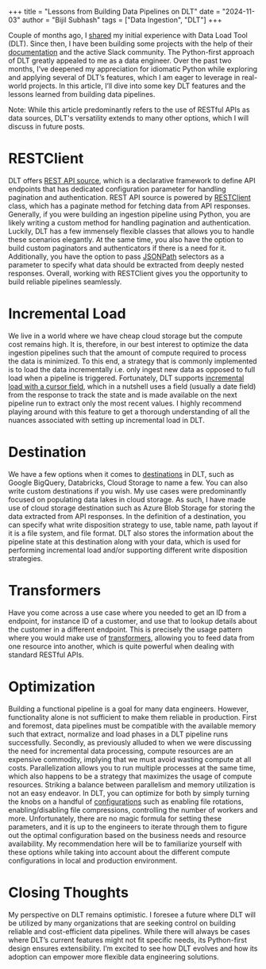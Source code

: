 +++
title = "Lessons from Building Data Pipelines on DLT"
date = "2024-11-03"
author = "Bijil Subhash"
tags = ["Data Ingestion", "DLT"]
+++

Couple of months ago, I [shared](https://bijilsubhash.io/blog/exploring-dlt-for-data-ingestion/) my initial experience with Data Load Tool (DLT). Since then, I have been building some projects with the help of their [documentation](https://dlthub.com/docs/intro) and the active Slack community. The Python-first approach of DLT greatly appealed to me as a data engineer. Over the past two months, I’ve deepened my appreciation for idiomatic Python while exploring and applying several of DLT’s features, which I am eager to leverage in real-world projects. In this article, I’ll dive into some key DLT features and the lessons learned from building data pipelines.

Note: While this article predominantly refers to the use of RESTful APIs as data sources, DLT's versatility extends to many other options, which I will discuss in future posts.

# RESTClient

DLT offers [REST API source](https://dlthub.com/docs/devel/dlt-ecosystem/verified-sources/rest_api/basic), which is a declarative framework to define API endpoints that has dedicated configuration parameter for handling pagination and authentication. REST API source is powered by [RESTClient](https://dlthub.com/docs/devel/general-usage/http/rest-client) class, which has a paginate method for fetching data from API responses. Generally, if you were building an ingestion pipeline using Python, you are likely writing a custom method for handling pagination and authentication. Luckily, DLT has a few immensely flexible classes that allows you to handle these scenarios elegantly. At the same time, you also have the option to build custom paginators and authenticators if there is a need for it. Additionally, you have the option to pass [JSONPath](https://github.com/h2non/jsonpath-ng?tab=readme-ov-file#jsonpath-syntax) selectors as a parameter to specify what data should be extracted from deeply nested responses.  Overall, working with RESTClient gives you the opportunity to build reliable pipelines seamlessly.

# Incremental Load

We live in a world where we have cheap cloud storage but the compute cost remains high. It is, therefore, in our best interest to optimize the data ingestion pipelines such that the amount of compute required to process the data is minimized. To this end, a strategy that is commonly implemented is to load the data incrementally i.e. only ingest new data as opposed to full load when a pipeline is triggered. Fortunately, DLT supports [incremental load with a cursor field](https://dlthub.com/docs/general-usage/incremental-loading#incremental-loading-with-a-cursor-field), which in a nutshell uses a field (usually a date field) from the response to track the state and is made available on the next pipeline run to extract only the most recent values. I highly recommend playing around with this feature to get a thorough understanding of all the nuances associated with setting up incremental load in DLT.

# Destination

We have a few options when it comes to [destinations](https://dlthub.com/docs/dlt-ecosystem/destinations/) in DLT, such as Google BigQuery, Databricks, Cloud Storage to name a few. You can also write custom destinations if you wish. My use cases were predominantly focused on populating data lakes in cloud storage. As such, I have made use of cloud storage destination such as Azure Blob Storage for storing the data extracted from API responses. In the definition of a destination, you can specify what write disposition strategy to use, table name, path layout if it is a file system, and file format. DLT also stores the information about the pipeline state at this destination along with your data, which is used for performing incremental load and/or supporting different write disposition strategies.

# Transformers

Have you come across a use case where you needed to get an ID from a endpoint, for instance ID of a customer, and use that to lookup details about the customer in a different endpoint. This is precisely the usage pattern where you would make use of [transformers](https://dlthub.com/docs/general-usage/resource#process-resources-with-dlttransformer), allowing you to feed data from one resource into another, which is quite powerful when dealing with standard RESTful APIs.

# Optimization

Building a functional pipeline is a goal for many data engineers. However, functionality alone is not sufficient to make them reliable in production. First and foremost, data pipelines must be compatible with the available memory such that extract, normalize and load phases in a DLT pipeline runs successfully. Secondly, as previously alluded to when we were discussing the need for incremental data processing, compute resources are an expensive commodity, implying that we must avoid wasting compute at all costs. Parallelization allows you to run multiple processes at the same time, which also happens to be a strategy that maximizes the usage of compute resources. Striking a balance between parallelism and memory utilization is not an easy endeavor. In DLT, you can optimize for both by simply turning the knobs on a handful of [configurations](https://dlthub.com/docs/reference/performance) such as enabling file rotations, enabling/disabling file compressions, controlling the number of workers and more. Unfortunately, there are no magic formula for setting these parameters, and it is up to the engineers to iterate through them to figure out the optimal configuration based on the business needs and resource availability. My recommendation here will be to familiarize yourself with these options while taking into account about the different compute configurations in local and production environment.

# Closing Thoughts

My perspective on DLT remains optimistic. I foresee a future where DLT will be utilized by many organizations that are seeking control on building reliable and cost-efficient data pipelines. While there will always be cases where DLT’s current features might not fit specific needs, its Python-first design ensures extensibility. I’m excited to see how DLT evolves and how its adoption can empower more flexible data engineering solutions.